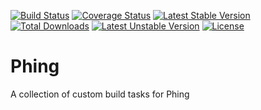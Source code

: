 [![Build Status](https://travis-ci.org/thinkingmedia/gems-phing.svg)](https://travis-ci.org/thinkingmedia/gems-phing)
[![Coverage Status](https://coveralls.io/repos/thinkingmedia/gems-phing/badge.svg)](https://coveralls.io/r/thinkingmedia/gems-phing)
[![Latest Stable Version](https://poser.pugx.org/thinkingmedia/gems-phing/v/stable.svg)](https://packagist.org/packages/thinkingmedia/gems-phing) 
[![Total Downloads](https://poser.pugx.org/thinkingmedia/gems-phing/downloads.svg)](https://packagist.org/packages/thinkingmedia/gems-phing) 
[![Latest Unstable Version](https://poser.pugx.org/thinkingmedia/gems-phing/v/unstable.svg)](https://packagist.org/packages/thinkingmedia/gems-phing) 
[![License](https://poser.pugx.org/thinkingmedia/gems-phing/license.svg)](https://packagist.org/packages/thinkingmedia/gems-phing)

# Phing
A collection of custom build tasks for Phing
